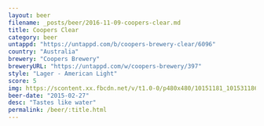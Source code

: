 ```yaml
---
layout: beer
filename: _posts/beer/2016-11-09-coopers-clear.md
title: Coopers Clear
category: beer
untappd: "https://untappd.com/b/coopers-brewery-clear/6096"
country: "Australia"
brewery: "Coopers Brewery"
breweryURL: "https://untappd.com/w/coopers-brewery/397"
style: "Lager - American Light"
score: 5
img: https://scontent.xx.fbcdn.net/v/t1.0-0/p480x480/10151181_10153118668273745_149724940762965990_n.jpg?oh=7132459f266044aa23499ad160daa931&oe=592B7819
beer-date: "2015-02-27"
desc: "Tastes like water"
permalink: /beer/:title.html
---
```

